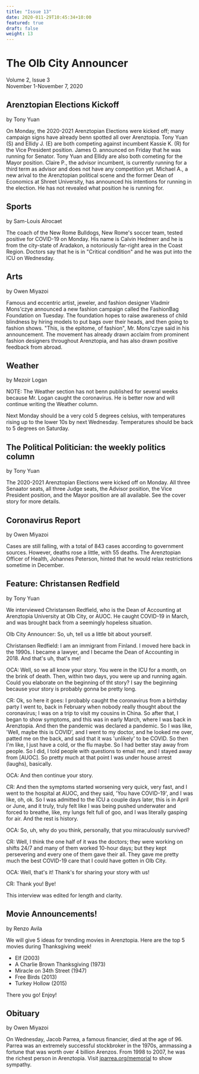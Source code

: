 ```yaml
---
title: "Issue 13"
date: 2020-011-29T10:45:34+10:00
featured: true
draft: false
weight: 13
---
```



# The Olb City Announcer
Volume 2, Issue 3    
November 1-November 7, 2020

## Arenztopian Elections Kickoff
by Tony Yuan

On Monday, the 2020-2021 Arenztopian Elections were kicked off; many campaign signs have already benn spotted all over Arenztopia. Tony Yuan (S) and Ellidy J. (E) are both competing against incumbent Kassie K. (R) for the Vice President position. James O. announced on Friday that he was running for Senator. Tony Yuan and Ellidy are also both cometing for the Mayor position. Claire P., the advisor incumbent, is currently running for a third term as advisor and does not have any competition yet. Michael A., a new arival to the Arenztopian political scene and the former Dean of Economics at Shreet University, has announced his intentions for running in the election. He has not revealed what position he is running for.

## Sports
by Sam-Louis Alrocaet

The coach of the New Rome Bulldogs, New Rome's soccer team, tested positive for COVID-19 on Monday. His name is Calvin Hedmerr and he is from the city-state of Aradakon, a notoriously far-right area in the Coast Region. Doctors say that he is in "Critical condition" and he was put into the ICU on Wednesday.

## Arts
by Owen Miyazoi

Famous and eccentric artist, jeweler, and fashion designer Vladmir Mons'czye announced a new fashion campaign called the FashionBag Foundation on Tuesday. The foundation hopes to raise awareness of child blindness by hiring models to put bags over their heads, and then going to fashion shows. "This, is the epitome, of fashion", Mr. Mons'czye said in his announcement. The movement has already drawn acclaim from prominent fashion designers throughout Arenztopia, and has also drawn positive feedback from abroad.

## Weather
by Mezoir Logan

NOTE: The Weather section has not benn published for several weeks because Mr. Logan caught the coronavirus. He is better now and will continue writing the Weather column.

Next Monday should be a very cold 5 degrees celsius, with temperatures rising up to the lower 10s by next Wednesday. Temperatures should be back to 5 degrees on Saturday.

## The Political Politician: the weekly politics column
by Tony Yuan

The 2020-2021 Arenztopian Elections were kicked off on Monday. All three Senaator seats, all three Judge seats, the Advisor position, the Vice President position, and the Mayor position are all available. See the cover story for more details.

## Coronavirus Report
by Owen Miyazoi

Cases are still falling, with a total of 843 cases according to government sources. However, deaths rose a little, with 55 deaths. The Arenztopian Officer of Health, Johannes Peterson, hinted that he would relax restrictions sometime in December.

## Feature: Christansen Redfield
by Tony Yuan

We interviewed Christansen Redfield, who is the Dean of Accounting at Arenztopia University at Olb City, or AUOC. He caught COVID-19 in March, and was brought back from a seemingly hopeless situation.

Olb City Announcer: So, uh, tell us a little bit about yourself.

Christansen Redfield: I am an immigrant from Finland. I moved here back in the 1990s. I became a lawyer, and I became the Dean of Accounting in 2018. And that's uh, that's me!

OCA: Well, so we all know your story. You were in the ICU for a month, on the brink of death. Then, within two days, you were up and running again. Could you elaborate on the beginning of tht story? I say the beginning because your story is probably gonna be pretty long.

CR: Ok, so here it goes: I probably caught the coronavirus from a birthday party I went to, back in February when nobody really thought about the coronavirus; I was on a trip to visit my cousins in China. So after that, I began to show symptoms, and this was in early March, where I was back in Arenztopia. And then the pandemic was declared a pandemic. So I was like, 'Well, maybe this is COVID', and I went to my doctor, and he looked me over, patted me on the back, and said that it was 'unlikely' to be COVID. So then I'm like, I just have a cold, or the flu maybe. So I had better stay away from people. So I did, I told people with questions to email me, and I stayed away from [AUOC]. So pretty much at that point I was under house arrest (laughs), basically. 

OCA: And then continue your story.

CR: And then the symptoms started worsening very quick, very fast, and I went to the hospital at AUOC, and they said, 'You have COVID-19', and I was like, oh, ok. So I was admitted to the ICU a couple days later, this is in April or June, and it truly, truly felt like I was being pushed underwater and forced to breathe, like, my lungs felt full of goo, and I was literally gasping for air. And the rest is history.

OCA: So, uh, why do you think, personally, that you miraculously survived?

CR: Well, I think the one half of it was the doctors; they were working on shifts 24/7 and many of them worked 10-hour days; but they kept persevering and every one of them gave their all. They gave me pretty much the best COVID-19 care that I could have gotten in Olb City.

OCA: Well, that's it! Thank's for sharing your story with us!

CR: Thank you! Bye!

This interview was edited for length and clarity.

## Movie Announcements!
by Renzo Avila

We will give 5 ideas for trending movies in Arenztopia. Here are the top 5 movies during Thanksgiving week!

- Elf (2003)
- A Charlie Brown Thanksgiving (1973)
- Miracle on 34th Street (1947)
- Free Birds (2013)
- Turkey Hollow (2015)

There you go! Enjoy!

## Obituary
by Owen Miyazoi

On Wednesday, Jacob Parrea, a famous financier, died at the age of 96. Parrea was an extremely successful stockbroker in the 1970s, ammassing a fortune that was worth over 4 billion Arenzos. From 1998 to 2007, he was the richest person in Arenztopia. Visit [jparrea.org/memorial](jparrea.org/memorial) to show sympathy.
